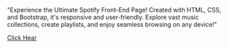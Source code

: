 "Experience the Ultimate Spotify Front-End Page! Created with HTML, CSS, and Bootstrap, it's responsive and user-friendly. Explore vast music collections, create playlists, and enjoy seamless browsing on any device!"

<a href="https://midlaj123.github.io/SPOTIFY/">Click Hear</a>
